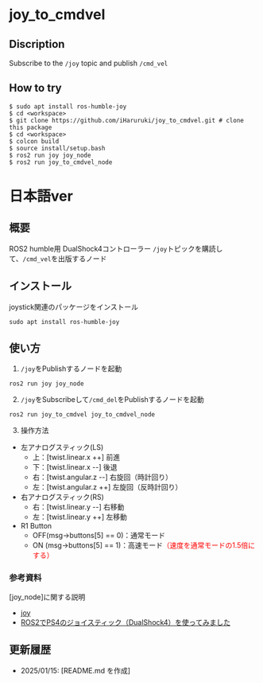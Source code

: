 # joy_to_cmdvel
## Discription
Subscribe to the `/joy` topic and publish `/cmd_vel`
## How to try
```
$ sudo apt install ros-humble-joy
$ cd <workspace>
$ git clone https://github.com/iHaruruki/joy_to_cmdvel.git # clone this package
$ cd <workspace>
$ colcon build
$ source install/setup.bash
$ ros2 run joy joy_node
$ ros2 run joy_to_cmdvel_node
```
# 日本語ver
## 概要
ROS2 humble用 DualShock4コントローラー
`/joy`トピックを購読して、`/cmd_vel`を出版するノード
## インストール
joystick関連のパッケージをインストール
```
sudo apt install ros-humble-joy
```
## 使い方
1. `/joy`をPublishするノードを起動
```
ros2 run joy joy_node
```
2. `/joy`をSubscribeして`/cmd_del`をPublishするノードを起動
```
ros2 run joy_to_cmdvel joy_to_cmdvel_node
```
3. 操作方法
* 左アナログスティック(LS)
    * 上：[twist.linear.x ++] 前進
    * 下：[twist.linear.x --] 後退
    * 右：[twist.angular.z --] 右旋回（時計回り）
    * 左：[twist.angular.z ++] 左旋回（反時計回り）
* 右アナログスティック(RS)
    * 右：[twist.linear.y --] 右移動
    * 左：[twist.linear.y ++] 左移動
* R1 Button
    * OFF(msg->buttons[5] == 0)：通常モード
    * ON (msg->buttons[5] == 1)：高速モード<span style="color:red;">（速度を通常モードの1.5倍にする）<span>
### 参考資料
[joy_node]に関する説明
* [joy](https://docs.ros.org/en/humble/p/joy/index.html)
* [ROS2でPS4のジョイスティック（DualShock4）を使ってみました](https://kanpapa.com/today/2022/09/ros2-joy-ps4-dualshock.html)

## 更新履歴
* 2025/01/15: [README.md を作成]
